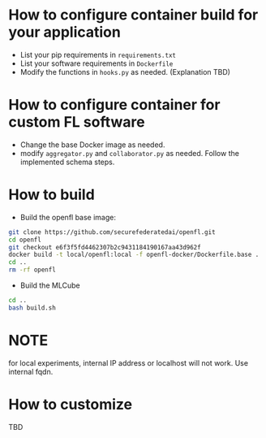 # How to configure container build for your application

- List your pip requirements in `requirements.txt`
- List your software requirements in `Dockerfile`
- Modify the functions in `hooks.py` as needed. (Explanation TBD)

# How to configure container for custom FL software

- Change the base Docker image as needed.
- modify `aggregator.py` and `collaborator.py` as needed. Follow the implemented schema steps.

# How to build

- Build the openfl base image:

```bash
git clone https://github.com/securefederatedai/openfl.git
cd openfl
git checkout e6f3f5fd4462307b2c9431184190167aa43d962f
docker build -t local/openfl:local -f openfl-docker/Dockerfile.base .
cd ..
rm -rf openfl
```

- Build the MLCube

```bash
cd ..
bash build.sh
```

# NOTE

for local experiments, internal IP address or localhost will not work. Use internal fqdn.

# How to customize

TBD
